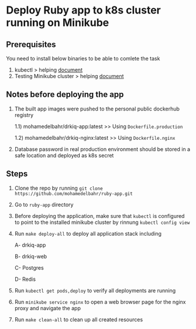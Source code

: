 # Deploy Ruby app to k8s cluster running on Minikube

## Prerequisites
You need to install below binaries to be able to comlete the task
1. kubectl > helping [document](https://kubernetes.io/docs/tasks/tools/install-kubectl-linux/)
3. Testing Minikube cluster > helping [document](https://v1-18.docs.kubernetes.io/docs/tasks/tools/install-minikube/)

## Notes before deploying the app
1. The built app images were pushed to the personal public dockerhub registry
   
    1.1) mohamedelbahr/drkiq-app:latest       >> Using `Dockerfile.production`

    1.2) mohamedelbahr/drkiq-nginx:latest     >> Using `Dockerfile.nginx`
2. Database password in real production environment should be stored in a safe location and deployed as k8s secret 

## Steps
1. Clone the repo by running `git clone https://github.com/mohamedelbahr/ruby-app.git`
2. Go to `ruby-app` directory
3. Before deploying the application, make sure that `kubectl` is configured to point to the installed minikube cluster by rinnung `kubectl config view`
4. Run `make deploy-all` to deploy all application stack including 
    
    A- drkiq-app

    B- drkiq-web

    C- Postgres

    D- Redis
5. Run `kubectl get pods,deploy` to verify all deployments are running
6. Run `minikube service nginx` to open a web browser page for the nginx proxy and navigate the app
7. Run `make clean-all` to clean up all created resources
